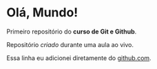 # Olá, Mundo!
 Primeiro repositório do **curso de Git e Github**.

 Repositório *criado* durante uma aula ao vivo.
 
 Essa linha eu adicionei diretamente do [github.com](https://github.com).
